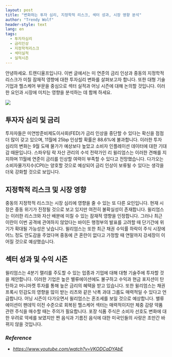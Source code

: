 ```yaml
---
layout: post
title: "변화하는 투자 심리, 지정학적 리스크, 섹터 성과, 시장 영향 분석"
author: "Trendy Wolf"
header-style: text
lang: en
tags:
  - 투자자심리
  - 금리인상
  - 지정학적리스크
  - 섹터실적
  - 실적시즌
---
```


안녕하세요. 트렌디울프입니다. 이번 글에서는 미 연준의 금리 인상과 중동의 지정학적 리스크가 미칠 잠재적 영향에 대한 투자심리 변화를 살펴보고자 합니다. 또한 대형 기술 기업과 헬스케어 부문을 중심으로 섹터 실적과 어닝 시즌에 대해 논의할 것입니다. 이러한 요인과 시장에 미치는 영향을 분석하는 데 함께 하세요.

<img
    src="https://i.ytimg.com/vi/VKODCaDYAbE/hqdefault.jpg"
/>


## 투자자 심리 및 금리
투자자들은 미연방준비제도이사회(FED)가 금리 인상을 중단할 수 있다는 확신을 점점 더 많이 갖고 있으며, 11월에 25bp 인상할 확률은 88.6%에 불과합니다. 이러한 투자 심리의 변화는 9월 도매 물가가 예상보다 높았고 소비자 인플레이션 데이터에 대한 기대감 때문입니다. 스파우팅 락 자산 관리의 수석 전략가인 리 윌리엄스는 이러한 견해를 지지하며 11월에 연준이 금리를 인상할 여력이 부족할 수 있다고 전망했습니다. 다가오는 소비자물가지수(CPI)는 양호할 것으로 예상되어 금리 인상이 보류될 수 있다는 생각을 더욱 강화할 것으로 보입니다.

## 지정학적 리스크 및 시장 영향
중동의 지정학적 리스크는 시장 심리에 영향을 줄 수 있는 또 다른 요인입니다. 현재 시장은 중동 위기가 진정될 것으로 보고 있지만 여전히 불확실성이 존재합니다. 윌리엄스는 이러한 리스크와 자산 배분에 미칠 수 있는 잠재적 영향을 인정합니다. 그러나 최근 이란이 이번 공격에 관여하지 않았다는 바이든 행정부의 발표를 고려할 때 단기간에 위기가 확대될 가능성은 낮습니다. 윌리엄스는 또한 최근 채권 수익률 하락이 주식 시장에 어느 정도 안도감을 주었다며 중동에 큰 혼란이 없다고 가정할 때 연말까지 강세장이 이어질 것으로 예상했습니다.

## 섹터 성과 및 수익 시즌
윌리엄스는 4분기 랠리를 주도할 수 있는 업종과 기업에 대해 대형 기술주에 투자할 것을 제안합니다. 이러한 기업은 높은 밸류에이션에도 불구하고 수익과 현금 포지션이 탄탄하고 머니마켓 투자를 통해 높은 금리의 혜택을 받고 있습니다. 또한 윌리엄스는 채권 프록시 민감도의 영향을 많이 받는 리츠와 같은 낙폭 과대 그룹도 매력적일 수 있다고 언급합니다. 어닝 시즌이 다가오면서 윌리엄스는 혼조세를 보일 것으로 예상합니다. 밸류에이션이 팬데믹 이전 수준으로 회복된 헬스케어 섹터는 매력적이지만 체중 감량 약품 관련 주식을 매수할 때는 주의가 필요합니다. 포장 식품 주식은 소비자 선호도 변화에 대한 우려로 약세를 보였지만 짠 음식과 기름진 음식에 대한 미국인들의 사랑은 조만간 바뀌지 않을 것입니다.


### _Reference_
- _https://www.youtube.com/watch?v=VKODCaDYAbE_

